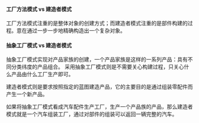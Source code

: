 #### 工厂方法模式 vs 建造者模式

工厂方法模式注重的是整体对象的创建方式；而建造者模式注重的是部件构建的过程。意在通过一步一步地精确构造出一个复杂对象。

#### 抽象工厂模式 vs 建造者模式

抽象工厂模式实现对产品家族的创建，一个产品家族是这样的一系列产品：具有不同分类纬度的产品组合。
采用抽象工厂模式则是不需要关心构建过程，只关心什么产品由什么工厂生产即可。

建造者模式则是要求按照指定的蓝图建造产品，它的主要目的是通过组装零配件而产生一个新产品。

如果将抽象工厂模式看成汽车配件生产工厂，生产一个产品族的产品，那么建造者模式就是一个汽车组装工厂，通过对部件的组装可以返回一辆完整的汽车。


